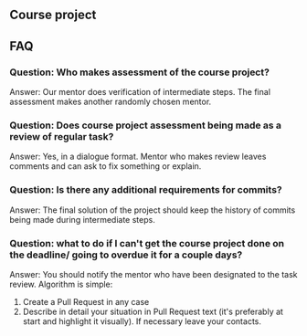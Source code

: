 ## Course project

## FAQ
### Question: Who makes assessment of the course project?
Answer: Our mentor does verification of intermediate steps. The final assessment makes another randomly chosen mentor.

### Question: Does course project assessment being made as a review of regular task?
Answer: Yes, in a dialogue format. Mentor who makes review leaves comments and can ask to fix something or explain.

### Question: Is there any additional requirements for commits?
Answer: The final solution of the project should keep the history of commits being made during intermediate steps.

### Question: what to do if I can't get the course project done on the deadline/ going to overdue it for a couple days?
Answer: You should notify the mentor who have been designated to the task review. Algorithm is simple:
1. Create a Pull Request in any case
2. Describe in detail your situation in Pull Request text (it's preferably at start and highlight it visually). If necessary leave your contacts.